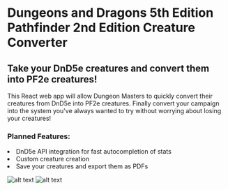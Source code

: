 <h1> Dungeons and Dragons 5th Edition Pathfinder 2nd Edition Creature Converter </1h>
<body>
  <h2>Take your DnD5e creatures and convert them into PF2e creatures!</h2>
  This React web app will allow Dungeon Masters to quickly convert their creatures from DnD5e into PF2e creatures. Finally convert your campaign into the system you've always wanted to try without worrying about losing your creatures!
  <br>
<h3>Planned Features:</h3>
<li> DnD5e API integration for fast autocompletion of stats </li>
<li>Custom creature creation</li>
<li>Save your creatures and export them as PDFs</li>
</body>

![alt text](https://cdn.discordapp.com/attachments/866864422719062016/1348849060802727936/Screenshot_2024-12-11_at_13-35-39_Azure_Nexus.png?ex=67d0f514&is=67cfa394&hm=04eb71b095b123a9266f34ade82d1c8a9b838a43d74f5fec022dec5721369767&)
![alt text](https://cdn.discordapp.com/attachments/866864422719062016/1348849063042220093/Screenshot_2024-12-11_at_13-39-04_Azure_Nexus.png?ex=67d0f515&is=67cfa395&hm=7d4ec8194ae670d106ecadb98593d532627e8955de8e84d1deb6cfdfbf915e33&)
